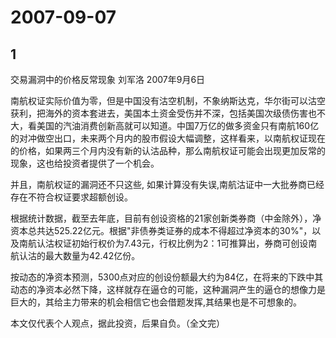 # 2007-09-07

## 1

交易漏洞中的价格反常现象 刘军洛 2007年9月6日

南航权证实际价值为零，但是中国没有沽空机制，不象纳斯达克，华尔街可以沽空获利，把海外的资本套进去，美国本土资金受伤并不深，包括美国次级债伤害也不大，看美国的汽油消费创新高就可以知道。中国7万亿的做多资金只有南航160亿的对冲做空出口，未来两个月内的股市假设大幅调整，这样看来，以南航权证现在的价格，如果两三个月内没有新的认沽品种，那么南航权证可能会出现更加反常的现象，这也给投资者提供了一个机会。

并且，南航权证的漏洞还不只这些, 如果计算没有失误,南航沽证中一大批券商已经存在不符合权证要求超额创设。

根据统计数据，截至去年底，目前有创设资格的21家创新类券商（中金除外），净资本总共达525.22亿元。根据"非债券类证券的成本不得超过净资本的30%"，以及南航认沽权证初始行权价为7.43元，行权比例为2：1可推算出，券商可创设南航认沽的最大数量为42.42亿份。

按动态的净资本预测，5300点对应的创设份额最大约为84亿，在将来的下跌中其动态的净资本必然下降，这样就存在逼仓的可能，这种漏洞产生的逼仓的想像力是巨大的，其给主力带来的机会相信它也会借题发挥,其结果也是不可想象的。

本文仅代表个人观点，据此投资，后果自负。（全文完）



